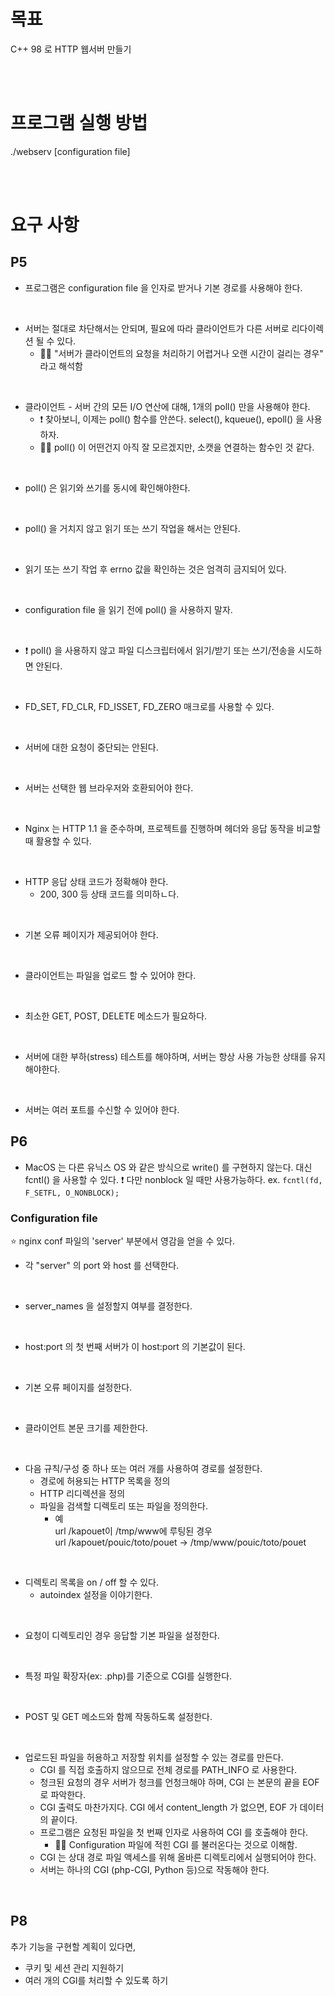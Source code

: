 # 목표
C++ 98 로 HTTP 웹서버 만들기

<br>
<br>

# 프로그램 실행 방법
./webserv [configuration file] 

<br>
<br>

# 요구 사항
## P5
* 프로그램은 configuration file 을 인자로 받거나 기본 경로를 사용해야 한다.
<br>

* 서버는 절대로 차단해서는 안되며, 필요에 따라 클라이언트가 다른 서버로 리다이렉션 될 수 있다.
  * ☝🏻 "서버가 클라이언트의 요청을 처리하기 어렵거나 오랜 시간이 걸리는 경우" 라고 해석함
<br>

* 클라이언트 - 서버 간의 모든 I/O 연산에 대해, 1개의 poll() 만을 사용해야 한다.
  * ❗️ 찾아보니, 이제는 poll() 함수를 안쓴다. select(), kqueue(), epoll() 을 사용하자.
  * ☝🏻 poll() 이 어떤건지 아직 잘 모르겠지만, 소캣을 연결하는 함수인 것 같다.
<br>

* poll() 은 읽기와 쓰기를 동시에 확인해야한다.
<br>

* poll() 을 거치지 않고 읽기 또는 쓰기 작업을 해서는 안된다.
<br>

* 읽기 또는 쓰기 작업 후 errno 값을 확인하는 것은 엄격히 금지되어 있다.
<br>

* configuration file 을 읽기 전에 poll() 을 사용하지 말자.
<br>

* ❗️ poll() 을 사용하지 않고 파일 디스크립터에서 읽기/받기 또는 쓰기/전송을 시도하면 안된다.
<br>

* FD_SET, FD_CLR, FD_ISSET, FD_ZERO 매크로를 사용할 수 있다.
<br>

* 서버에 대한 요청이 중단되는 안된다.
<br>

* 서버는 선택한 웹 브라우저와 호환되어야 한다.
<br>

* Nginx 는 HTTP 1.1 을 준수하며, 프로젝트를 진행하며 헤더와 응답 동작을 비교할 때 활용할 수 있다.
<br>

* HTTP 응답 상태 코드가 정확해야 한다.
  * 200, 300 등 상태 코드를 의미하ㄴ다.
<br>

* 기본 오류 페이지가 제공되어야 한다.
<br>

* 클라이언트는 파일을 업로드 할 수 있어야 한다.
<br>

* 최소한 GET, POST, DELETE 메소드가 필요하다.
<br>

* 서버에 대한 부하(stress) 테스트를 해야하며, 서버는 항상 사용 가능한 상태를 유지해야한다.
<br>

* 서버는 여러 포트를 수신할 수 있어야 한다.

## P6
* MacOS 는 다른 유닉스 OS 와 같은 방식으로 write() 를 구현하지 않는다. 대신 fcntl() 을 사용할 수 있다.
  ❗️ 다만 nonblock 일 때만 사용가능하다. ex. `fcntl(fd, F_SETFL, O_NONBLOCK);`

### Configuration file
⭐️ nginx conf 파일의 'server' 부분에서 영감을 얻을 수 있다.
<br>

* 각 "server" 의 port 와 host 를 선택한다.
<br>

* server_names 을 설정할지 여부를 결정한다.
<br>

* host:port 의 첫 번째 서버가 이 host:port 의 기본값이 된다.
<br>

* 기본 오류 페이지를 설정한다.
<br>

* 클라이언트 본문 크기를 제한한다.
<br>

* 다음 규칙/구성 중 하나 또는 여러 개를 사용하여 경로를 설정한다.
  * 경로에 허용되는 HTTP 목록을 정의
  * HTTP 리디렉션을 정의
  * 파일을 검색할 디렉토리 또는 파일을 정의한다.
    * 예 <br>
      url /kapouet이 /tmp/www에 루팅된 경우 <br>
      url /kapouet/pouic/toto/pouet -> /tmp/www/pouic/toto/pouet
<br>

* 디렉토리 목록을 on / off 할 수 있다.<br>
  * autoindex 설정을 이야기한다.
<br>

* 요청이 디렉토리인 경우 응답할 기본 파일을 설정한다.
<br>

* 특정 파일 확장자(ex: .php)를 기준으로 CGI를 실행한다.
<br>

* POST 및 GET 메소드와 함께 작동하도록 설정한다.
<br>

* 업로드된 파일을 허용하고 저장할 위치를 설정할 수 있는 경로를 만든다.
  * CGI 를 직접 호출하지 않으므로 전체 경로를 PATH_INFO 로 사용한다.
  * 청크된 요청의 경우 서버가 청크를 언청크해야 하며, CGI 는 본문의 끝을 EOF 로 파악한다.
  * CGI 출력도 마찬가지다. CGI 에서 content_length 가 없으면, EOF 가 데이터의 끝이다.
  * 프로그램은 요청된 파일을 첫 번째 인자로 사용하여 CGI 를 호출해야 한다.
    * ☝🏻 Configuration 파일에 적힌 CGI 를 불러온다는 것으로 이해함.
  * CGI 는 상대 경로 파일 액세스를 위해 올바른 디렉토리에서 실행되어야 한다.
  * 서버는 하나의 CGI (php-CGI, Python 등)으로 작동해야 한다.
<br>

## P8
추가 기능을 구현할 계획이 있다면,
* 쿠키 및 세션 관리 지원하기
* 여러 개의 CGI를 처리할 수 있도록 하기

